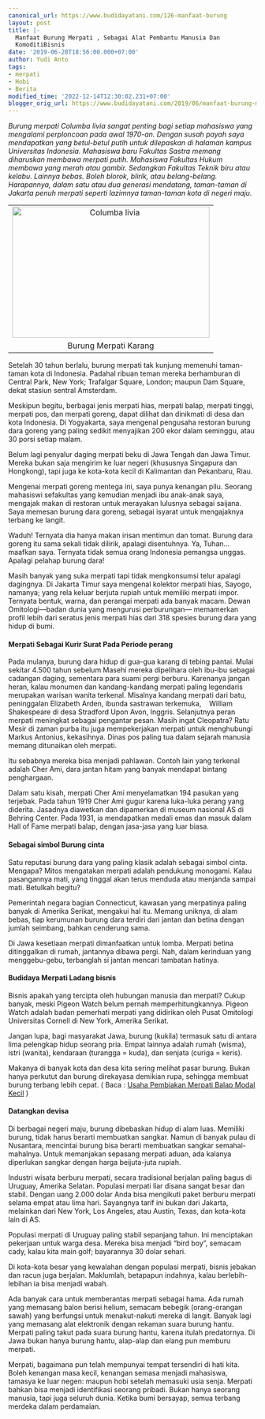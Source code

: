 ```yaml
---
canonical_url: https://www.budidayatani.com/126-manfaat-burung
layout: post
title: |-
  Manfaat Burung Merpati , Sebagai Alat Pembantu Manusia Dan
  KomoditiBisnis
date: '2019-06-28T18:56:00.000+07:00'
author: Yudi Anto
tags:
- merpati
- Hobi
- Berita
modified_time: '2022-12-14T12:30:02.231+07:00'
blogger_orig_url: https://www.budidayatani.com/2019/06/manfaat-burung-merpati-sebagai-alat.html
---
```


<p><i>Burung merpati Columba livia sangat penting bagi setiap mahasiswa yang mengalami perploncoan pada awal 1970-an. Dengan susah payah saya mendapatkan yang betul-betul putih untuk dilepaskan di halaman kampus Universitas Indonesia. Mahasiswa baru Fakultas Sastra memang diharuskan membawa merpati putih. Mahasiswa Fakultas Hukum membawa yang merah atau gambir. Sedangkan Fakultas Teknik biru atau kelabu. Lainnya bebas. Boleh blorok, blirik, atau belang-belang. Harapannya, dalam satu atau dua generasi mendatang, taman-taman di Jakarta penuh merpati seperti lazimnya taman-taman kota di negeri maju.</i></p><table style="margin-left: auto; margin-right: auto; text-align: center;" cellspacing="0" cellpadding="0" align="center"><tbody><tr><td style="text-align: center;"><a style="margin-left: auto; margin-right: auto;" href="https://i1.wp.com/1.bp.blogspot.com/-ldCewsGupTw/XRXzUhkIebI/AAAAAAAACog/7lsqJv0Tbt4pFHEGB0Y7hLZNsCbEP_YpQCLcBGAs/s1600/Columba%2Blivia_800x533.jpg?ssl=1"><img loading="lazy" title="" src="https://i2.wp.com/1.bp.blogspot.com/-ldCewsGupTw/XRXzUhkIebI/AAAAAAAACog/7lsqJv0Tbt4pFHEGB0Y7hLZNsCbEP_YpQCLcBGAs/s400/Columba%2Blivia_800x533.jpg?resize=400%2C266&amp;ssl=1" alt="Columba livia" width="400" height="266" border="0" data-original-height="533" data-original-width="800" data-recalc-dims="1" /></a></td></tr><tr><td style="text-align: center;">Burung Merpati Karang</td></tr></tbody></table><p>Setelah 30 tahun berlalu, burung merpati tak kunjung memenuhi taman-taman kota di Indonesia. Padahal ribuan teman mereka berhamburan di Central Park, New York; Trafalgar Square, London; maupun Dam Square, dekat stasiun sentral Amsterdam.</p><p>Meskipun begitu, berbagai jenis merpati hias, merpati balap, merpati tinggi, merpati pos, dan merpati goreng, dapat dilihat dan dinikmati di desa dan kota Indonesia. Di Yogyakarta, saya mengenal pengusaha restoran burung dara goreng yang paling sedikit menyajikan 200 ekor dalam seminggu, atau 30 porsi setiap malam.</p><p>Belum lagi penyalur daging merpati beku di Jawa Tengah dan Jawa Timur. Mereka bukan saja mengirim ke luar negeri (khususnya Singapura dan Hongkong), tapi juga ke kota-kota kecil di Kalimantan dan Pekanbaru, Riau.</p><p>Mengenai merpati goreng mentega ini, saya punya kenangan pilu. Seorang mahasiswi sefakultas yang kemudian menjadi ibu anak-anak saya, mengajak makan di restoran untuk merayakan lulusnya sebagai saijana. Saya memesan burung dara goreng, sebagai isyarat untuk mengajaknya terbang ke langit.</p><p>Waduh! Ternyata dia hanya makan irisan mentimun dan tomat. Burung dara goreng itu sama sekali tidak dilirik, apalagi disentuhnya. Ya, Tuhan&#8230; maafkan saya. Ternyata tidak semua orang Indonesia pemangsa unggas. Apalagi pelahap burung dara!</p><p>Masih banyak yang suka merpati tapi tidak mengkonsumsi telur apalagi dagingnya. Di Jakarta Timur saya mengenal kolektor merpati hias, Sayogo, namanya; yang rela keluar berjuta rupiah untuk memiliki merpati impor. Ternyata bentuk, warna, dan perangai merpati ada banyak macam. Dewan Omitologi—badan dunia yang mengurusi perburungan— memamerkan profil lebih dari seratus jenis merpati hias dari 318 spesies burung dara yang hidup di bumi.</p><h4>Merpati Sebagai Kurir Surat Pada Periode perang</h4><p>Pada mulanya, burung dara hidup di gua-gua karang di tebing pantai. Mulai sekitar 4.500 tahun sebelum Masehi mereka dipelihara oleh ibu-ibu sebagai cadangan daging, sementara para suami pergi berburu. Karenanya jangan heran, kalau monumen dan kandang-kandang merpati paling legendaris merupakan warisan wanita terkenal. Misalnya kandang merpati dari batu, peninggalan Elizabeth Arden, ibunda sastrawan terkemuka,    William Shakespeare di desa Stradford Upon Avon, Inggris. Selanjutnya peran merpati meningkat sebagai pengantar pesan. Masih ingat Cleopatra? Ratu Mesir di zaman purba itu juga mempekerjakan merpati untuk menghubungi Markus Antonius, kekasihnya. Dinas pos paling tua dalam sejarah manusia memang ditunaikan oleh merpati.</p><p>Itu sebabnya mereka bisa menjadi pahlawan. Contoh lain yang terkenal adalah Cher Ami, dara jantan hitam yang banyak mendapat bintang penghargaan.</p><p>Dalam satu kisah, merpati Cher Ami menyelamatkan 194 pasukan yang terjebak. Pada tahun 1919 Cher Ami gugur karena luka-luka perang yang diderita. Jasadnya diawetkan dan dipamerkan di museum nasional AS di Behring Center. Pada 1931, ia mendapatkan medali emas dan masuk dalam Hall of Fame merpati balap, dengan jasa-jasa yang luar biasa.</p><h4>Sebagai simbol Burung cinta</h4><p>Satu reputasi burung dara yang paling klasik adalah sebagai simbol cinta. Mengapa? Mitos mengatakan merpati adalah pendukung monogami. Kalau pasangannya mati, yang tinggal akan terus menduda atau menjanda sampai mati. Betulkah begitu?</p><p>Pemerintah negara bagian Connecticut, kawasan yang merpatinya paling banyak di Amerika Serikat, mengakui hal itu. Memang uniknya, di alam bebas, tiap kerumunan burung dara terdiri dari jantan dan betina dengan jumlah seimbang, bahkan cenderung sama.</p><p>Di Jawa kesetiaan merpati dimanfaatkan untuk lomba. Merpati betina ditinggalkan di rumah, jantannya dibawa pergi. Nah, dalam kerinduan yang menggebu-gebu, terbanglah si jantan mencari tambatan hatinya.</p><h4>Budidaya Merpati Ladang bisnis</h4><p>Bisnis apakah yang tercipta oleh hubungan manusia dan merpati? Cukup banyak, meski Pigeon Watch belum pernah memperhitungkannya. Pigeon Watch adalah badan pemerhati merpati yang didirikan oleh Pusat Omitologi Universitas Cornell di New York, Amerika Serikat.</p><p>Jangan lupa, bagi masyarakat Jawa, burung (kukila) termasuk satu di antara lima pelengkap hidup seorang pria. Empat lainnya adalah rumah (wisma), istri (wanita), kendaraan (turangga = kuda), dan senjata (curiga = keris).</p><p>Makanya di banyak kota dan desa kita sering melihat pasar burung. Bukan hanya perkutut dan burung direkayasa demikian rupa, sehingga membuat burung terbang lebih cepat. ( Baca : <a href="https://www.budidayatani.com/2019/06/usaha-pembiakan-merpati-balap-modal.html">Usaha Pembiakan Merpati Balap Modal Kecil</a> )</p><h4>Datangkan devisa</h4><p>Di berbagai negeri maju, burung dibebaskan hidup di alam luas. Memiliki burung, tidak harus berarti membuatkan sangkar. Namun di banyak pulau di Nusantara, mencintai burung bisa berarti membuatkan sangkar semahal-mahalnya. Untuk memanjakan sepasang merpati aduan, ada kalanya diperlukan sangkar dengan harga beijuta-juta rupiah.</p><p>Industri wisata berburu merpati, secara tradisional berjalan paling bagus di Uruguay, Amerika Selatan. Populasi merpati liar disana sangat besar dan stabil. Dengan uang 2.000 dolar Anda bisa mengikuti paket berburu merpati selama empat atau lima hari. Sayangnya tarif ini bukan dari Jakarta, melainkan dari New York, Los Angeles, atau Austin, Texas, dan kota-kota lain di AS.</p><p>Populasi merpati di Uruguay paling stabil sepanjang tahun. Ini menciptakan pekerjaan untuk warga desa. Mereka bisa menjadi “bird boy”, semacam cady, kalau kita main golf; bayarannya 30 dolar sehari.</p><p>Di kota-kota besar yang kewalahan dengan populasi merpati, bisnis jebakan dan racun juga berjalan. Maklumlah, betapapun indahnya, kalau berlebih-lebihan ia bisa menjadi wabah.</p><p>Ada banyak cara untuk memberantas merpati sebagai hama. Ada rumah yang memasang balon berisi helium, semacam bebegik (orang-orangan sawah) yang berfungsi untuk menakut-nakuti mereka di langit. Banyak lagi yang memasang alat elektronik dengan rekaman suara burung hantu. Merpati paling takut pada suara burung hantu, karena itulah predatornya. Di Jawa bukan hanya burung hantu, alap-alap dan elang pun memburu merpati.</p><p>Merpati, bagaimana pun telah mempunyai tempat tersendiri di hati kita. Boleh kenangan masa kecil, kenangan semasa menjadi mahasiswa, tamasya ke luar negen: maupun hobi setelah memasuki usia senja. Merpati bahkan bisa menjadi identifikasi seorang pribadi. Bukan hanya seorang manusia, tapi juga seluruh dunia. Ketika bumi bersayap, semua terbang merdeka dalam perdamaian.</p>